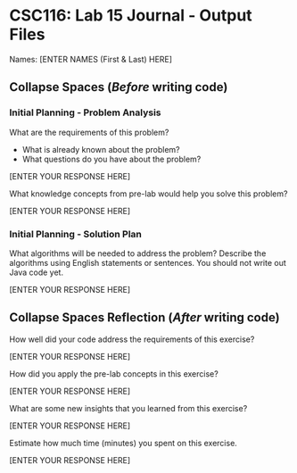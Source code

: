 # CSC116: Lab 15 Journal - Output Files

Names: [ENTER NAMES (First & Last) HERE]

## Collapse Spaces (***Before*** writing code)

### Initial Planning - Problem Analysis

What are the requirements of this problem?

* What is already known about the problem?
* What questions do you have about the problem?

[ENTER YOUR RESPONSE HERE]

What knowledge concepts from pre-lab would help you solve this problem?

[ENTER YOUR RESPONSE HERE]

### Initial Planning - Solution Plan

What algorithms will be needed to address the problem? Describe the algorithms using English statements or sentences. You should not write out Java code yet.

[ENTER YOUR RESPONSE HERE]

## Collapse Spaces Reflection (***After*** writing code)

How well did your code address the requirements of this exercise? 

[ENTER YOUR RESPONSE HERE]

How did you apply the pre-lab concepts in this exercise? 

[ENTER YOUR RESPONSE HERE]

What are some new insights that you learned from this exercise? 

[ENTER YOUR RESPONSE HERE]

Estimate how much time (minutes) you spent on this exercise.

[ENTER YOUR RESPONSE HERE]
